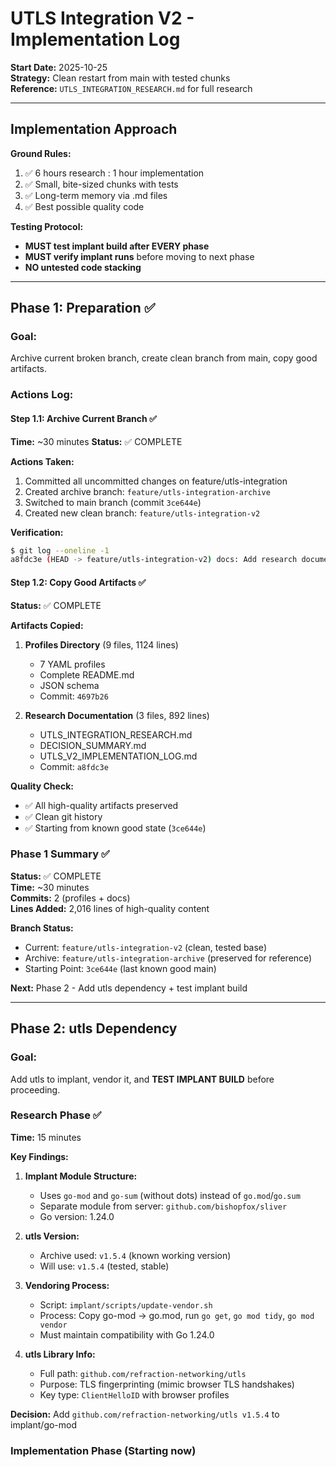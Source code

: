 # UTLS Integration V2 - Implementation Log

**Start Date:** 2025-10-25  
**Strategy:** Clean restart from main with tested chunks  
**Reference:** `UTLS_INTEGRATION_RESEARCH.md` for full research

---

## Implementation Approach

**Ground Rules:**
1. ✅ 6 hours research : 1 hour implementation
2. ✅ Small, bite-sized chunks with tests
3. ✅ Long-term memory via .md files
4. ✅ Best possible quality code

**Testing Protocol:**
- **MUST test implant build after EVERY phase**
- **MUST verify implant runs** before moving to next phase
- **NO untested code stacking**

---

## Phase 1: Preparation ✅

### Goal:
Archive current broken branch, create clean branch from main, copy good artifacts.

### Actions Log:

#### Step 1.1: Archive Current Branch ✅
**Time:** ~30 minutes
**Status:** ✅ COMPLETE

**Actions Taken:**
1. Committed all uncommitted changes on feature/utls-integration
2. Created archive branch: `feature/utls-integration-archive`
3. Switched to main branch (commit `3ce644e`)
4. Created new clean branch: `feature/utls-integration-v2`

**Verification:**
```bash
$ git log --oneline -1
a8fdc3e (HEAD -> feature/utls-integration-v2) docs: Add research documentation
```

#### Step 1.2: Copy Good Artifacts ✅
**Status:** ✅ COMPLETE

**Artifacts Copied:**
1. **Profiles Directory** (9 files, 1124 lines)
   - 7 YAML profiles
   - Complete README.md
   - JSON schema
   - Commit: `4697b26`

2. **Research Documentation** (3 files, 892 lines)
   - UTLS_INTEGRATION_RESEARCH.md
   - DECISION_SUMMARY.md  
   - UTLS_V2_IMPLEMENTATION_LOG.md
   - Commit: `a8fdc3e`

**Quality Check:**
- ✅ All high-quality artifacts preserved
- ✅ Clean git history
- ✅ Starting from known good state (`3ce644e`)

### Phase 1 Summary ✅

**Status:** ✅ COMPLETE  
**Time:** ~30 minutes  
**Commits:** 2 (profiles + docs)  
**Lines Added:** 2,016 lines of high-quality content

**Branch Status:**
- Current: `feature/utls-integration-v2` (clean, tested base)
- Archive: `feature/utls-integration-archive` (preserved for reference)
- Starting Point: `3ce644e` (last known good main)

**Next:** Phase 2 - Add utls dependency + test implant build

---

## Phase 2: utls Dependency

### Goal:
Add utls to implant, vendor it, and **TEST IMPLANT BUILD** before proceeding.

### Research Phase ✅
**Time:** 15 minutes

**Key Findings:**

1. **Implant Module Structure:**
   - Uses `go-mod` and `go-sum` (without dots) instead of `go.mod`/`go.sum`
   - Separate module from server: `github.com/bishopfox/sliver`
   - Go version: 1.24.0

2. **utls Version:**
   - Archive used: `v1.5.4` (known working version)
   - Will use: `v1.5.4` (tested, stable)

3. **Vendoring Process:**
   - Script: `implant/scripts/update-vendor.sh`
   - Process: Copy go-mod → go.mod, run `go get`, `go mod tidy`, `go mod vendor`
   - Must maintain compatibility with Go 1.24.0

4. **utls Library Info:**
   - Full path: `github.com/refraction-networking/utls`
   - Purpose: TLS fingerprinting (mimic browser TLS handshakes)
   - Key type: `ClientHelloID` with browser profiles

**Decision:** Add `github.com/refraction-networking/utls v1.5.4` to implant/go-mod

### Implementation Phase (Starting now)


